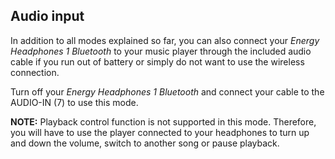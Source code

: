 ## Audio input

In addition to all modes explained so far, you can also connect your *Energy Headphones 1 Bluetooth* to your music player through the included audio cable if you run out of battery or simply do not want to use the wireless connection.

Turn off your *Energy Headphones 1 Bluetooth* and connect your cable to the AUDIO-IN (7) to use this mode.

**NOTE:** Playback control function is not supported in this mode. Therefore, you will have to use the player connected to your headphones to turn up and down the volume, switch to another song or pause playback.
